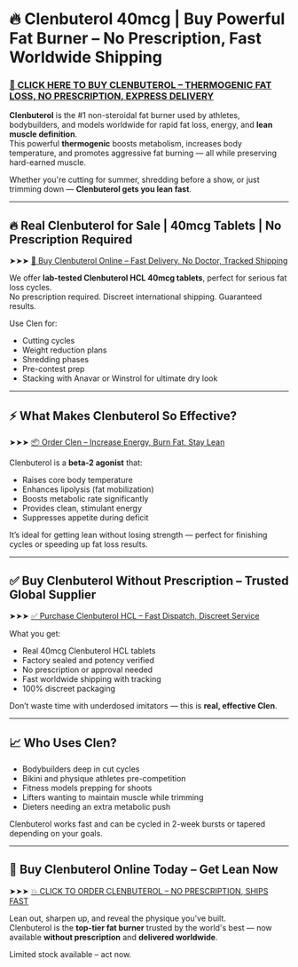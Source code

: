 # 🔥 Clenbuterol 40mcg | Buy Powerful Fat Burner – No Prescription, Fast Worldwide Shipping

### [💊 CLICK HERE TO BUY CLENBUTEROL – THERMOGENIC FAT LOSS, NO PRESCRIPTION, EXPRESS DELIVERY](https://max-steroids.com/catalog/product/clenbuterol-5)

**Clenbuterol** is the #1 non-steroidal fat burner used by athletes, bodybuilders, and models worldwide for rapid fat loss, energy, and **lean muscle definition**.  
This powerful **thermogenic** boosts metabolism, increases body temperature, and promotes aggressive fat burning — all while preserving hard-earned muscle.

Whether you're cutting for summer, shredding before a show, or just trimming down — **Clenbuterol gets you lean fast**.

---

## 🔥 Real Clenbuterol for Sale | 40mcg Tablets | No Prescription Required

➤➤➤ [🛒 Buy Clenbuterol Online – Fast Delivery, No Doctor, Tracked Shipping](https://max-steroids.com/catalog/product/clenbuterol-5)

We offer **lab-tested Clenbuterol HCL 40mcg tablets**, perfect for serious fat loss cycles.  
No prescription required. Discreet international shipping. Guaranteed results.

Use Clen for:

- Cutting cycles  
- Weight reduction plans  
- Shredding phases  
- Pre-contest prep  
- Stacking with Anavar or Winstrol for ultimate dry look

---

## ⚡ What Makes Clenbuterol So Effective?

➤➤➤ [📦 Order Clen – Increase Energy, Burn Fat, Stay Lean](https://max-steroids.com/catalog/product/clenbuterol-5)

Clenbuterol is a **beta-2 agonist** that:

- Raises core body temperature  
- Enhances lipolysis (fat mobilization)  
- Boosts metabolic rate significantly  
- Provides clean, stimulant energy  
- Suppresses appetite during deficit

It’s ideal for getting lean without losing strength — perfect for finishing cycles or speeding up fat loss results.

---

## ✅ Buy Clenbuterol Without Prescription – Trusted Global Supplier

➤➤➤ [✅ Purchase Clenbuterol HCL – Fast Dispatch, Discreet Service](https://max-steroids.com/catalog/product/clenbuterol-5)

What you get:

- Real 40mcg Clenbuterol HCL tablets  
- Factory sealed and potency verified  
- No prescription or approval needed  
- Fast worldwide shipping with tracking  
- 100% discreet packaging

Don’t waste time with underdosed imitators — this is **real, effective Clen**.

---

## 📈 Who Uses Clen?

- Bodybuilders deep in cut cycles  
- Bikini and physique athletes pre-competition  
- Fitness models prepping for shoots  
- Lifters wanting to maintain muscle while trimming  
- Dieters needing an extra metabolic push

Clenbuterol works fast and can be cycled in 2-week bursts or tapered depending on your goals.

---

## 🛒 Buy Clenbuterol Online Today – Get Lean Now

➤➤➤ [💥 CLICK TO ORDER CLENBUTEROL – NO PRESCRIPTION, SHIPS FAST](https://max-steroids.com/catalog/product/clenbuterol-5)

Lean out, sharpen up, and reveal the physique you've built.  
Clenbuterol is the **top-tier fat burner** trusted by the world's best — now available **without prescription** and **delivered worldwide**.

Limited stock available – act now.

